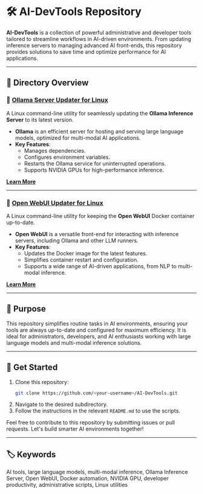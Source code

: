 # 🛠️ AI-DevTools Repository

**AI-DevTools** is a collection of powerful administrative and developer tools tailored to streamline workflows in AI-driven environments. From updating inference servers to managing advanced AI front-ends, this repository provides solutions to save time and optimize performance for AI applications.

---

## 📂 Directory Overview

### 🔄 [Ollama Server Updater for Linux](./ollama-server-updater-linux)
A Linux command-line utility for seamlessly updating the **Ollama Inference Server** to its latest version. 

- **Ollama** is an efficient server for hosting and serving large language models, optimized for multi-modal AI applications.
- **Key Features**:
  - Manages dependencies.
  - Configures environment variables.
  - Restarts the Ollama service for uninterrupted operations.
  - Supports NVIDIA GPUs for high-performance inference.

**[Learn More](./ollama-server-updater-linux/README.md)**

---

### 🔄 [Open WebUI Updater for Linux](./open-webui-updater-linux)
A Linux command-line utility for keeping the **Open WebUI** Docker container up-to-date.

- **Open WebUI** is a versatile front-end for interacting with inference servers, including Ollama and other LLM runners.
- **Key Features**:
  - Updates the Docker image for the latest features.
  - Simplifies container restart and configuration.
  - Supports a wide range of AI-driven applications, from NLP to multi-modal inference.

**[Learn More](./open-webui-updater-linux/README.md)**

---

## 🎯 Purpose
This repository simplifies routine tasks in AI environments, ensuring your tools are always up-to-date and configured for maximum efficiency. It is ideal for administrators, developers, and AI enthusiasts working with large language models and multi-modal inference solutions.

---

## 🚀 Get Started
1. Clone this repository:  
   ```bash
   git clone https://github.com/<your-username>/AI-DevTools.git
   ```
2. Navigate to the desired subdirectory.
3. Follow the instructions in the relevant `README.md` to use the scripts.

Feel free to contribute to this repository by submitting issues or pull requests. Let's build smarter AI environments together!

---

## 🏷️ Keywords
AI tools, large language models, multi-modal inference, Ollama Inference Server, Open WebUI, Docker automation, NVIDIA GPU, developer productivity, administrative scripts, Linux utilities

